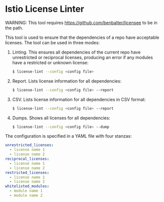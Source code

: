 # Istio License Linter

WARNING: This tool requires <https://github.com/benbalter/licensee> to be in the path.

This tool is used to ensure that the dependencies of a repo have acceptable licenses. The tool can be used in
three modes:

1. Linting. This ensures all dependencies of the current repo have unrestricted or reciprocal licenses, producing an error if
any modules have a restricted or unknown license:

    ```bash
    $ license-lint --config <config file>
    ```

1. Report. Lists license information for all dependencies:

    ```bash
    $ license-lint --config <config file> --report
    ```

1. CSV. Lists license information for all dependencies in CSV format:

    ```bash
    $ license-lint --config <config file> --report
    ```

1. Dumps. Shows all licenses for all dependencies:

    ```bash
    $ license-lint --config <config file> --dump
    ```

The configuration is specified in a YAML file with four stanzas:

```yaml
unrestricted_licenses:
  - license name 1
  - license name 2
reciprocal_licenses:
  - license name 1
  - license name 2
restricted_licenses:
  - license name 1
  - license name 2
whitelisted_modules:
  - module name 1
  - module name 2
```
